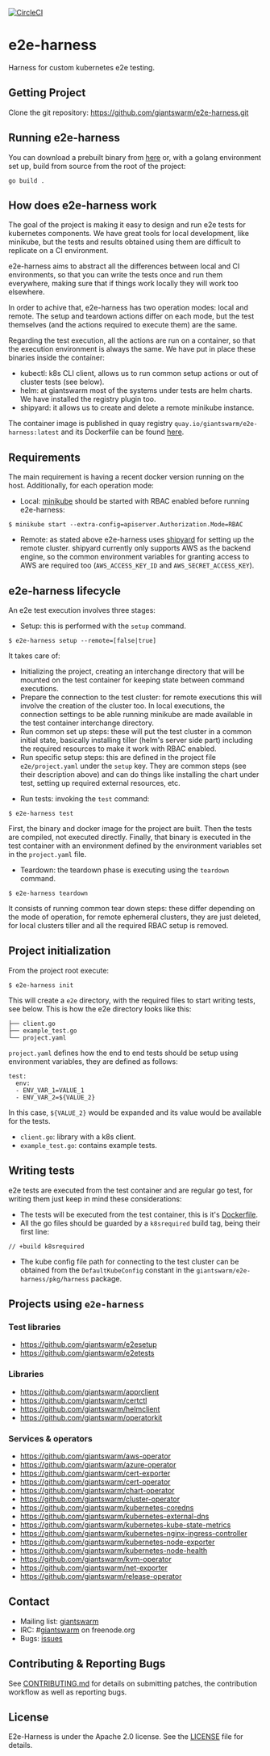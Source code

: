 [![CircleCI](https://circleci.com/gh/giantswarm/e2e-harness.svg?style=shield)](https://circleci.com/gh/giantswarm/e2e-harness)

# e2e-harness

Harness for custom kubernetes e2e testing.

## Getting Project

Clone the git repository: https://github.com/giantswarm/e2e-harness.git

## Running e2e-harness

You can download a prebuilt binary from [here](https://github.com/giantswarm/e2e-harness/releases/) or,
with a golang environment set up, build from source from the root of the project:
```
go build .
```

## How does e2e-harness work

The goal of the project is making it easy to design and run e2e tests for kubernetes
components. We have great tools for local development, like minikube, but the tests
and results obtained using them are difficult to replicate on a CI environment.

e2e-harness aims to abstract all the differences between local and CI environments,
so that you can write the tests once and run them everywhere, making sure that if
things work locally they will work too elsewhere.

In order to achive that, e2e-harness has two operation modes: local and remote.
The setup and teardown actions differ on each mode, but the test themselves (and
the actions required to execute them) are the same.

Regarding the test execution, all the actions are run on a container, so that the
execution environment is always the same. We have put in place these binaries inside
the container:

* kubectl: k8s CLI client, allows us to run common setup actions or out of cluster
tests (see below).
* helm: at giantswarm most of the systems under tests are helm charts. We have
installed the registry plugin too.
* shipyard: it allows us to create and delete a remote minikube instance.

The container image is published in quay registry `quay.io/giantswarm/e2e-harness:latest`
and its Dockerfile can be found [here](https://github.com/giantswarm/e2e-harness/blob/master/Dockerfile).

## Requirements

The main requirement is having a recent docker version running on the host. Additionally,
for each operation mode:

* Local: [minikube](https://github.com/kubernetes/minikube) should be started with
RBAC enabled before running e2e-harness:

```
$ minikube start --extra-config=apiserver.Authorization.Mode=RBAC
```

* Remote: as stated above e2e-harness uses [shipyard](https://github.com/giantswarm/shipyard)
for setting up the remote cluster. shipyard currently only supports AWS as the
backend engine, so the common environment variables for granting access to AWS
are required too (`AWS_ACCESS_KEY_ID` and `AWS_SECRET_ACCESS_KEY`).

## e2e-harness lifecycle

An e2e test execution involves three stages:

* Setup: this is performed with the `setup` command.

```
$ e2e-harness setup --remote=[false|true]
```

It takes care of:
  - Initializing the project, creating an interchange directory that will
  be mounted on the test container for keeping state between command
  executions.
  - Prepare the connection to the test cluster: for remote executions this
  will involve the creation of the cluster too. In local executions, the
  connection settings to be able running minikube are made available in
  the test container interchange directory.
  - Run common set up steps: these will put the test cluster in a common
  initial state, basically installing tiller (helm's server side part) including
  the required resources to make it work with RBAC enabled.
  - Run specific setup steps: this are defined in the project file
  `e2e/project.yaml` under the `setup` key. They are common steps (see their
  description above) and can do things like installing the chart under test,
  setting up required external resources, etc.

* Run tests: invoking the `test` command:

```
$ e2e-harness test
```

First, the binary and docker image for the project are built. Then the tests
are compiled, not executed directly. Finally, that binary is executed in the
test container with an environment defined by the environment variables set
in the `project.yaml` file.

* Teardown: the teardown phase is executing using the `teardown` command.

```
$ e2e-harness teardown
```

It consists of running common tear down steps: these differ depending on the mode
of operation, for remote ephemeral clusters, they are just deleted, for local
clusters tiller and all the required RBAC setup is removed.

## Project initialization

From the project root execute:

```
$ e2e-harness init
```

This will create a `e2e` directory, with the required files to start writing tests,
see below. This is how the e2e directory looks like this:

```
├── client.go
├── example_test.go
└── project.yaml
```

`project.yaml` defines how the end to end tests should be setup using environment variables, they
are defined as follows:

```
test:
  env:
  - ENV_VAR_1=VALUE_1
  - ENV_VAR_2=${VALUE_2}
```
In this case, `${VALUE_2}` would be expanded and its value would be available for the tests.

* `client.go`: library with a k8s client.
* `example_test.go`: contains example tests.

## Writing tests

e2e tests are executed from the test container and are regular go test, for writing them
just keep in mind these considerations:

* The tests will be executed from the test container, this is it's [Dockerfile](https://github.com/giantswarm/e2e-harness/blob/master/Dockerfile).
* All the go files should be guarded by a `k8srequired` build tag, being their first line:
```
// +build k8srequired
```
* The kube config file path for connecting to the test cluster can be obtained from
the `DefaultKubeConfig` constant in the `giantswarm/e2e-harness/pkg/harness` package.

## Projects using `e2e-harness`

### Test libraries

- https://github.com/giantswarm/e2esetup
- https://github.com/giantswarm/e2etests

### Libraries

- https://github.com/giantswarm/apprclient
- https://github.com/giantswarm/certctl
- https://github.com/giantswarm/helmclient
- https://github.com/giantswarm/operatorkit

### Services & operators

- https://github.com/giantswarm/aws-operator
- https://github.com/giantswarm/azure-operator
- https://github.com/giantswarm/cert-exporter
- https://github.com/giantswarm/cert-operator
- https://github.com/giantswarm/chart-operator
- https://github.com/giantswarm/cluster-operator
- https://github.com/giantswarm/kubernetes-coredns
- https://github.com/giantswarm/kubernetes-external-dns
- https://github.com/giantswarm/kubernetes-kube-state-metrics
- https://github.com/giantswarm/kubernetes-nginx-ingress-controller
- https://github.com/giantswarm/kubernetes-node-exporter
- https://github.com/giantswarm/kubernetes-node-health
- https://github.com/giantswarm/kvm-operator
- https://github.com/giantswarm/net-exporter
- https://github.com/giantswarm/release-operator

## Contact

- Mailing list: [giantswarm](https://groups.google.com/forum/!forum/giantswarm)
- IRC: #[giantswarm](irc://irc.freenode.org:6667/#giantswarm) on freenode.org
- Bugs: [issues](https://github.com/giantswarm/e2e-harness/issues)

## Contributing & Reporting Bugs

See [CONTRIBUTING.md](/giantswarm/e2e-harness/blob/master/CONTRIBUTING.md) for details on submitting patches, the contribution workflow as well as reporting bugs.

## License

E2e-Harness is under the Apache 2.0 license. See the [LICENSE](/giantswarm/e2e-harness/blob/master/LICENSE) file for details.
